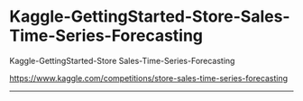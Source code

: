 # Kaggle-GettingStarted-Store-Sales-Time-Series-Forecasting
Kaggle-GettingStarted-Store Sales-Time-Series-Forecasting

https://www.kaggle.com/competitions/store-sales-time-series-forecasting

-----

